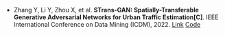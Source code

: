 * Zhang Y, Li Y, Zhou X, et al. <b>STrans-GAN: Spatially-Transferable Generative Adversarial Networks for Urban Traffic Estimation[C]</b>. IEEE International Conference on Data Mining (ICDM), 2022. [Link](https://yingxuezhang.com/publication/strans-gan-spatially-transferable-generative-adversarial-networks-for-urban-traffic-estimation/strans-gan-spatially-transferable-generative-adversarial-networks-for-urban-traffic-estimation.pdf) [Code](https://www.dropbox.com/sh/nfjzwi3z6v2rw93/AAAYVFyO8Q7K57ufu2hwcLeSa?dl=0)
